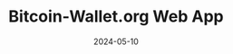 ---
title: Bitcoin-Wallet.org Web App
appId: web.bitcoin-wallet.org
authors:
- danny
released: 
discontinued: 
updated: 
version: 
provider: 
providerWebsite: 
website: https://bitcoin-wallet.org
repository: 
issue: 
icon: web.bitcoin-wallet.org.jpg
bugbounty: 
meta: ok
verdict: wip
date: 2024-05-10
reviewArchive:
twitter: 
social:
features:
---